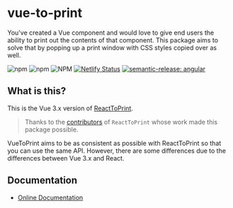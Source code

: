 # vue-to-print

You've created a Vue component and would love to give end users the ability to print out the contents of that component. This package aims to solve that by popping up a print window with CSS styles copied over as well.

![npm](https://img.shields.io/npm/v/vue-to-print)
![npm](https://img.shields.io/npm/dm/vue-to-print)
![NPM](https://img.shields.io/npm/l/vue-to-print)
[![Netlify Status](https://api.netlify.com/api/v1/badges/133df312-97ec-411b-816e-52ee0bd49808/deploy-status)](https://app.netlify.com/sites/vue-to-print/deploys)
[![semantic-release: angular](https://img.shields.io/badge/semantic--release-angular-e10079?logo=semantic-release)](https://github.com/semantic-release/semantic-release)

## What is this?

This is the Vue 3.x version of [ReactToPrint](https://github.com/gregnb/react-to-print).

> Thanks to the [contributors](https://github.com/gregnb/react-to-print/graphs/contributors) of `ReactToPrint` whose work made this package possible.

VueToPrint aims to be as consistent as possible with ReactToPrint so that you can use the same API. However, there are some differences due to the differences between Vue 3.x and React.

## Documentation

- [Online Documentation](https://vue-to-print.netlify.app/)
